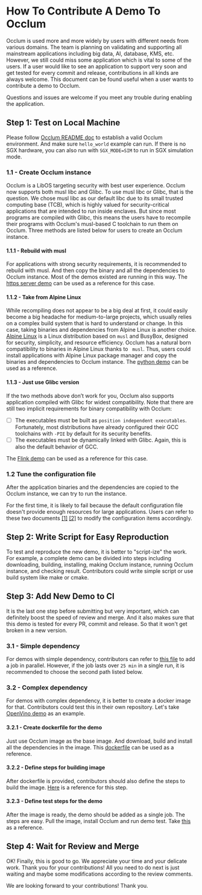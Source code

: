 # How To Contribute A Demo To Occlum

Occlum is used more and more widely by users with different needs from various domains. The team is planning on validating and supporting all mainstream applications including big data, AI, database, KMS, etc. However, we still could miss some application which is vital to some of the users. If a user would like to see an application to support very soon and get tested for every commit and release, contributions in all kinds are always welcome. This document can be found useful when a user wants to contribute a demo to Occlum.

Questions and issues are welcome if you meet any trouble during enabling the application.

## Step 1: Test on Local Machine

Please follow [Occlum README doc](https://github.com/occlum/occlum#how-to-use) to establish a valid Occlum environment. And make sure `hello_world` example can run. If there is no SGX hardware, you can also run with `SGX_MODE=SIM` to run in SGX simulation mode.

### 1.1 - Create Occlum instance

Occlum is a LibOS targeting security with best user experience. Occlum now supports both musl libc and Glibc. To use musl libc or Glibc, that is the question. We chose musl libc as our default libc due to its small trusted computing base (TCB), which is highly valued for security-critical applications that are intended to run inside enclaves. But since most programs are compiled with Glibc, this means the users have to recompile their programs with Occlum's musl-based C toolchain to run them on Occlum. Three methods are listed below for users to create an Occlum instance.

#### 1.1.1 - Rebuild with musl

For applications with strong security requirements, it is recommended to rebuild with musl. And then copy the binary and all the dependencies to Occlum instance. Most of the demos existed are running in this way. The [https server demo](https://github.com/occlum/occlum/tree/master/demos/https_server) can be used as a reference for this case.

#### 1.1.2 - Take from Alpine Linux

While recompiling does not appear to be a big deal at first, it could easily become a big headache for medium-to-large projects, which usually relies on a complex build system that is hard to understand or change. In this case, taking binaries and dependencies from Alpine Linux is another choice. [Alpine Linux](https://alpinelinux.org/) is a Linux distribution based on ` musl ` and BusyBox, designed for security, simplicity, and resource efficiency. Occlum has a natural born compatibility to binaries in Alpine Linux thanks to ` musl`. Thus, users could install applications with Alpine Linux package manager and copy the binaries and dependencies to Occlum instance. The [python demo](https://github.com/occlum/occlum/tree/master/demos/python) can be used as a reference.

#### 1.1.3 - Just use Glibc version

If the two methods above don’t work for you, Occlum also supports application compiled with Glibc for widest compatibility. Note that there are still two implicit requirements for binary compatibility with Occlum:
- [ ] The executables must be built as `position independent executables`. Fortunately, most distributions have already configured their GCC toolchains with `-PIE` by default for its security benefits.
- [ ] The executables must be dynamically linked with Glibc. Again, this is also the default behavior of GCC.

The [Flink demo](https://github.com/occlum/occlum/tree/master/demos/flink) can be used as a reference for this case.

### 1.2 Tune the configuration file

After the application binaries and the dependencies are copied to the Occlum instance, we can try to run the instance.

For the first time, it is likely to fail because the default configuration file doesn't provide enough resources for large applications. Users can refer to these two documents [[1]](https://github.com/occlum/occlum#configure-occlum) [[2]](https://github.com/occlum/occlum/blob/master/docs/resource_config_guide.md) to modify the configuration items accordingly.


## Step 2: Write Script for Easy Reproduction

To test and reproduce the new demo, it is better to "script-ize" the work. For example, a complete demo can be divided into steps including downloading, building, installing, making Occlum instance, running Occlum instance, and checking result. Contributors could write simple script or use build system like make or cmake.


## Step 3: Add New Demo to CI

It is the last one step before submitting but very important, which can definitely boost the speed of review and merge. And it also makes sure that this demo is tested for every PR, commit and release. So that it won't get broken in a new version.

### 3.1 - Simple dependency

For demos with simple dependency, contributors can refer to [this file](https://github.com/occlum/occlum/blob/master/.github/workflows/demo_test.yml) to add a job in parallel. However, if the job lasts over `25 min` in a single run, it is recommended to choose the second path listed below.

### 3.2 - Complex dependency

For demos with complex dependency, it is better to create a docker image for that. Contributors could test this in their own repository. Let's take [OpenVino demo](https://github.com/occlum/occlum/tree/master/demos/openvino) as an example.

#### 3.2.1 - Create dockerfile for the demo

Just use Occlum image as the base image. And download, build and install all the dependencies in the image. This [dockerfile](https://github.com/occlum/occlum/blob/master/tools/docker/ci/Dockerfile.openvino) can be used as a reference.

#### 3.2.2 - Define steps for building image

After dockerfile is provided, contributors should also define the steps to build the image. [Here](https://github.com/occlum/occlum/blob/a9574ca22e5684413a0278591b811ac538ce3c17/.github/workflows/build_and_push_ci_image.yml#L102) is a reference for this step.

#### 3.2.3 - Define test steps for the demo

After the image is ready, the demo should be added as a single job. The steps are easy. Pull the image, install Occlum and run demo test. Take [this](https://github.com/occlum/occlum/blob/a9574ca22e5684413a0278591b811ac538ce3c17/.github/workflows/demo_test.yml#L341) as a reference.


## Step 4: Wait for Review and Merge

OK! Finally, this is good to go. We appreciate your time and your delicate work. Thank you for your contributions! All you need to do next is just waiting and maybe some modifications according to the review comments.

We are looking forward to your contributions! Thank you.
